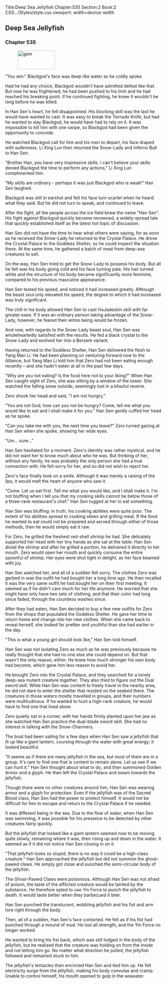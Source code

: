 Title:Deep Sea Jellyfish 
Chapter:535 
Section:2 
Book:2 
CSS:../Styles/style.css 
viewport: width=device-width
  
## Deep Sea Jellyfish
### Chapter 535 
<figure>
	<img src="../Images/gem.gif" alt="gem" id="gem" width="120" height="60" />
</figure>
  

  
  "You win." Blackgod's face was deep like water as he coldly spoke.

Had he had any choice, Blackgod wouldn't have admitted defeat like that. But now he was frightened; he had been pushed to his limit and he had reached his breaking point. If he continued fighting, he knew it wouldn't be long before he was killed.

In Han Sen's heart, he felt disappointed. His blocking skill was the last he would have wanted to cast. It was easy to break the Tornado Knife, but had he wanted to slay Blackgod, he would have had to rely on it. It was impossible to kill him with one swipe, so Blackgod had been given the opportunity to concede.

He watched Blackgod call for him and his men to depart, his face draped with sullenness. Li Xing Lun then returned the Snow-Lady and Inferno Bull to Han Sen.

"Brother Han, you have very impressive skills. I can't believe your skills denied Blackgod the time to perform any actions," Li Xing Lun complimented him.

"My skills are ordinary - perhaps it was just Blackgod who is weak!" Han Sen laughed.

Blackgod was still in earshot and felt his face turn scarlet when he heard what they said. But he did not turn to speak, and continued to leave.

After the fight, all the people across the ice field knew the name "Han Sen". His fight against Blackgod quickly became renowned, a widely-spread tale that quickly established itself as the latest hot topic of discussion.

Han Sen did not have the time to hear what others were saying, for as soon as he received the Snow-Lady he returned to the Crystal Palace. He drove the Crystal Palace to the Goddess Shelter, so he could inspect the situation there. At the same time, he gathered a batch of meat from deep-sea creatures to sell.

On the way, Han Sen tried to get the Snow-Lady to possess his body. But all he felt was his body going cold and his face turning pale. His hair turned white and the structure of his body became significantly more feminine, compared to his previous masculine appearance.

Han Sen tested his speed, and noticed it had increased greatly. Although the beast soul only elevated his speed, the degree to which it had increased was truly significant.

The chill in his body allowed Han Sen to cast hisJadeskin skill with far greater ease. If it was an ordinary person taking advantage of the Snow-Lady, however, he feared their entire being would be frozen.

And now, with regards to the Snow-Lady beast soul, Han Sen was wholeheartedly satisfied with the results. He fed a black crystal to the Snow-Lady and evolved her into a Berserk variant.

Having returned to the Goddess Shelter, Han Sen delivered the flesh to Yang Man Li. He had been planning on venturing forward now to the Alliance, but Yang Man Li told him that Zero had not been eating enough recently – and she hadn't eaten at all in the past few days.

"Why are you not eating? Is the food here not to your liking?" When Han Sen caught sight of Zero, she was sitting by a window of the tower. She watched the falling snow outside, seemingly lost in a blissful reverie.

Zero shook her head and said, "I am not hungry."

"You are not God; how can you not be hungry? Come, tell me what you would like to eat and I shall make it for you." Han Sen gently cuffed her head as he spoke.

"Can you take me with you, the next time you leave?" Zero turned gazing at Han Sen when she spoke, showing her wide eyes.

"Um... sure..."

Han Sen hesitated for a moment. Zero's identity was rather mystical, and he did not want her to know much about who he was. But thinking of her, without any family, he was probably the only person she had a true connection with. He felt sorry for her, and so did not wish to reject her.

Zero's face finally took on a smile. Although it was merely a raising of the lips, it would melt the heart of anyone who saw it.

"Come. Let us eat first. Tell me what you would like, and I shall make it. I'm not bluffing when I tell you that my cooking skills cannot be below those of a three-rank restaurant's chef." Han Sen tugged at her to eat something.

Han Sen was bluffing: in truth, his cooking abilities were quite poor. The extent of his abilities spread to cooking stews and grilling meat. If the food he wanted to eat could not be prepared and served through either of those methods, then he would simply eat it raw.

For Zero, he grilled the freshest red-shell shrimp he had. She delicately supported her head with her tiny hands as she sat at the table. Han Sen diced the shrimp and after he grilled a portion, he delivered it directly to her mouth. Zero would open her mouth and quickly consume the entire spoonful of shrimp. Her eyes were shut tight in delight, as her face beamed with joy.

Han Sen watched her, and all of a sudden felt sorry. The clothes Zero was garbed in was the outfit he had bought her a long time ago. He then recalled it was the very same outfit he had bought her on their first meeting. It seemed as if he didn't care much for her life anymore. He worried that she might have only have two sets of clothing, and that their color had long since faded, through the countless washes since.

After they had eaten, Han Sen decided to buy a few new outfits for Zero from the shops that populated the Goddess Shelter. He gave her time to return home and change into her new clothes. When she came back to reveal herself, she looked far prettier and youthful than she had earlier in the day.

"This is what a young girl should look like," Han Sen told himself.

Han Sen was not isolating Zero as much as he was previously because he really thought that she had no one else she could depend on. But that wasn't the only reason, either. He knew how much stronger his own body had become, which gave him less reason to avoid her.

He brought Zero into the Crystal Palace, and they searched for a lonely deep-sea mutant creature together. They also tried to figure out the Dual sword skill. While Han Sen was content to freely travel in the nearby area, he did not dare to enter the shelter that resided on the seabed there. The creatures in those waters mostly travelled in groups, and their numbers were multitudinous. If he wanted to hunt a high-rank creature, he would have to find one that lived alone.

Zero quietly sat in a corner, with her hands firmly planted upon her jaw as she watched Han Sen practice the dual-blade sword skill. She had no interest in talking with the Snow-Charmers.

The boat had been sailing for a few days when Han Sen saw a jellyfish that lit up like a giant lantern, coursing through the water with great energy; it looked beautiful.

"It seems as if there are many jellyfish in the sea, but most of them are in a group. It's rare to find one that is content to remain alone. Let us see if we can hunt it." Han Sen thought about what to do, and then summoned Golden Armor and a glyph. He then left the Crystal Palace and swam towards the jellyfish.

Though there were no other creatures around him, Han Sen was wearing armor and a glyph for protection. Even if the jellyfish was of the Sacred Blood class, Han Sen had the power to protect himself. It would not be difficult for him to escape and return to the Crystal Palace if he needed.

It was different being in the sea. Due to the flow of water, when Han Sen was swimming, it was possible for his presence to be detected by other creatures fairly quickly.

But the jellyfish that looked like a giant lantern seemed now to be moving quite slowly, remaining where it was, then rising up and down in the water. It seemed as if it did not notice Han Sen closing in on it.

"That jellyfish looks so stupid, there is no way it could be a high-class creature." Han Sen approached the jellyfish but did not summon the ghost-pawed claws. He simply got close and punched the semi-circular body of the jellyfish.

The Ghost-Pawed Claws were poisonous. Although Han Sen was not afraid of poison, the taste of the afflicted creature would be tainted by the substance. He therefore opted to use Yin Force to punch the jellyfish to death. It would taste better when they barbecued it later.

Han Sen punched the translucent, wobbling jellyfish and his fist and arm tore right through the body.

Then, all of a sudden, Han Sen's face contorted. He felt as if his fist had punched through a mound of mud. He lost all strength, and the Yin Force no longer worked.

He wanted to bring his fist back, which was still lodged in the body of the jellyfish, but he realized that the creature was holding on from the inside and not letting him go. No matter what direction he pulled, the jellyfish followed and remained stuck to him.

The jellyfish's tentacles then encircled Han Sen and tied him up. He felt electricity surge from the jellyfish, making his body convulse and cramp. Unable to control himself, his mouth opened to gulp in the seawater.
